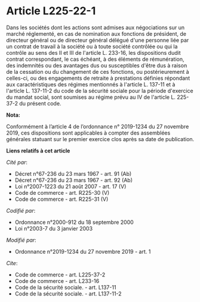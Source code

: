 # Article L225-22-1

Dans les sociétés dont les actions sont admises aux négociations sur un marché réglementé, en cas de nomination aux fonctions
de président, de directeur général ou de directeur général délégué d'une personne liée par un contrat de travail à la société
ou à toute société contrôlée ou qui la contrôle au sens des II et III de l'article L. 233-16, les dispositions dudit contrat
correspondant, le cas échéant, à des éléments de rémunération, des indemnités ou des avantages dus ou susceptibles d'être dus
à raison de la cessation ou du changement de ces fonctions, ou postérieurement à celles-ci, ou des engagements de retraite à
prestations définies répondant aux caractéristiques des régimes mentionnés à l'article L. 137-11 et à l'article L. 137-11-2
du code de la sécurité sociale pour la période d'exercice du mandat social, sont soumises au régime prévu au IV de l'article
L. 225-37-2 du présent code.

**Nota:**

Conformément à l’article 4 de l’ordonnance n° 2019-1234 du 27 novembre 2019, ces dispositions sont applicables à compter des
assemblées générales statuant sur le premier exercice clos après sa date de publication.

**Liens relatifs à cet article**

_Cité par_:

  - Décret n°67-236 du 23 mars 1967 - art. 91 (Ab)
  - Décret n°67-236 du 23 mars 1967 - art. 92 (Ab)
  - Loi n°2007-1223 du 21 août 2007 - art. 17 (V)
  - Code de commerce - art. R225-30 (V)
  - Code de commerce - art. R225-31 (V)

_Codifié par_:

  - Ordonnance n°2000-912 du 18 septembre 2000
  - Loi n°2003-7 du 3 janvier 2003

_Modifié par_:

  - Ordonnance n°2019-1234 du 27 novembre 2019 - art. 1

_Cite_:

  - Code de commerce - art. L225-37-2
  - Code de commerce - art. L233-16
  - Code de la sécurité sociale. - art. L137-11
  - Code de la sécurité sociale. - art. L137-11-2
